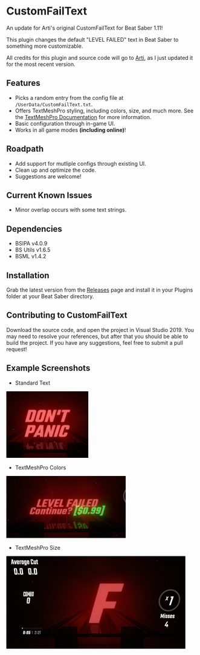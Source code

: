 # CustomFailText
An update for Arti's original CustomFailText for Beat Saber 1.11!

This plugin changes the default "LEVEL FAILED" text in Beat Saber to something more customizable.

All credits for this plugin and source code will go to [Arti](https://gitlab.com/artemiswkearney "The Original Modder"), as I just updated it for the most recent version.

## Features
* Picks a random entry from the config file at `/UserData/CustomFailText.txt`.
* Offers TextMeshPro styling, including colors, size, and much more. See the [TextMeshPro Documentation](http://digitalnativestudios.com/textmeshpro/docs/rich-text/ "TextMeshPro Docs") for more information.
* Basic configuration through in-game UI.
* Works in all game modes **(including online)**!

## Roadpath
* Add support for mutliple configs through existing UI.
* Clean up and optimize the code.
* Suggestions are welcome!

## Current Known Issues
* Minor overlap occurs with some text strings.

## Dependencies
* BSIPA v4.0.9
* BS Utils v1.6.5
* BSML v1.4.2

## Installation

Grab the latest version from the [Releases](https://github.com/Exomanz/CustomFailText/releases/latest "Releases") page and install it in your Plugins folder at your Beat Saber directory.

## Contributing to CustomFailText
Download the source code, and open the project in Visual Studio 2019. You may need to resolve your references, but after that you should be able to build the project. If you have any suggestions, feel free to submit a pull request!

## Example Screenshots
* Standard Text

![alt-text](https://github.com/Exomanz/CustomFailText/blob/main/Screenshots/standard%20text.png "Standard Text")

* TextMeshPro Colors

![alt-text](https://github.com/Exomanz/CustomFailText/blob/main/Screenshots/textmeshpro%20colors.png "TextMeshPro Colors")

* TextMeshPro Size

![alt-text](https://github.com/Exomanz/CustomFailText/blob/main/Screenshots/textmeshpro%20size.png "TextMeshPro Size")
